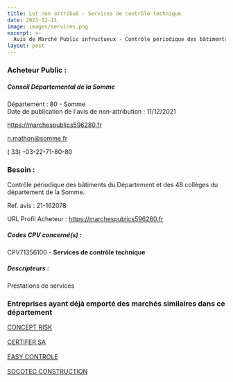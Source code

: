 ```yaml
---
title: Lot non attribué - Services de contrôle technique
date: 2021-12-11
image: images/services.png
excerpt: >-
  Avis de Marché Public infructueux - Contrôle périodique des bâtiments du Département et des 48 collèges du département de la Somme.
layout: post
---
```


### Acheteur Public :
##### Conseil Départemental de la Somme
Département : 80 - Somme<br/>
Date de publication de l'avis de non-attribution : 11/12/2021


https://marchespublics596280.fr

n.mathon@somme.fr

( 33) -03-22-71-80-80
### Besoin :

Contrôle périodique des bâtiments du Département et des 48 collèges du département de la Somme.

Ref. avis : 21-162078

URL Profil Acheteur : https://marchespublics596280.fr

##### Codes CPV concerné(s) :
CPV71356100 - **Services de contrôle technique** <br/>

##### Descripteurs :
Prestations de services <br/>

### Entreprises ayant déjà emporté des marchés similaires dans ce département
<a href="/entreprise-572/siren-534986641">CONCEPT RISK</a><br/><br/>
<a href="/entreprise-577/siren-802053397">CERTIFER SA</a><br/><br/>
<a href="/entreprise-579/siren-822964540">EASY CONTROLE</a><br/><br/>
<a href="/entreprise-580/siren-834157513">SOCOTEC CONSTRUCTION</a><br/><br/>
